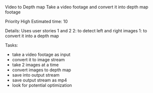 Video to Depth map
Take a video footage and convert it into depth map footage

Priority High
Estimated time: 10

Details:
Uses user stories 1 and 2
2: to detect left and right images
1: to convert it into a depth map

Tasks:
- take a video footage as input
- convert it to image stream
- take 2 images at a time
- convert images to depth map
- save into output stream
- save output stream as mp4
- look for potential optimization
